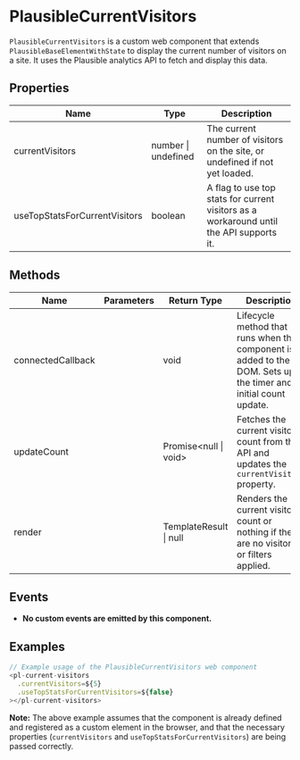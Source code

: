# PlausibleCurrentVisitors

`PlausibleCurrentVisitors` is a custom web component that extends `PlausibleBaseElementWithState` to display the current number of visitors on a site. It uses the Plausible analytics API to fetch and display this data.

## Properties

| Name                             | Type                 | Description                                                                                   |
|----------------------------------|----------------------|-----------------------------------------------------------------------------------------------|
| currentVisitors                  | number \| undefined  | The current number of visitors on the site, or undefined if not yet loaded.                    |
| useTopStatsForCurrentVisitors    | boolean              | A flag to use top stats for current visitors as a workaround until the API supports it.       |

## Methods

| Name            | Parameters | Return Type | Description                                                                                   |
|-----------------|------------|-------------|-----------------------------------------------------------------------------------------------|
| connectedCallback |            | void        | Lifecycle method that runs when the component is added to the DOM. Sets up the timer and initial count update. |
| updateCount     |            | Promise<null \| void> | Fetches the current visitor count from the API and updates the `currentVisitors` property.    |
| render          |            | TemplateResult \| null | Renders the current visitor count or nothing if there are no visitors or filters applied.     |

## Events

- **No custom events are emitted by this component.**

## Examples

```typescript
// Example usage of the PlausibleCurrentVisitors web component
<pl-current-visitors
  .currentVisitors=${5}
  .useTopStatsForCurrentVisitors=${false}
></pl-current-visitors>
```

**Note:** The above example assumes that the component is already defined and registered as a custom element in the browser, and that the necessary properties (`currentVisitors` and `useTopStatsForCurrentVisitors`) are being passed correctly.